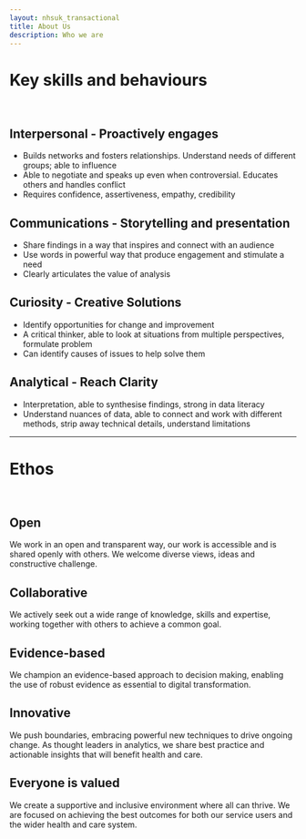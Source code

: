 ```yaml
---
layout: nhsuk_transactional
title: About Us
description: Who we are
---
```


# **Key skills and behaviours** #
<br>

## Interpersonal - Proactively engages
 
 * Builds networks and fosters relationships. Understand needs of different groups;  able to influence
 * Able to negotiate and speaks up even when controversial. Educates others and handles conflict
 * Requires confidence, assertiveness, empathy, credibility

## Communications - Storytelling and presentation

* Share findings in a way that inspires and connect with an audience
* Use words in powerful way that produce engagement and stimulate a need
* Clearly articulates the value of analysis 

## Curiosity - Creative Solutions

* Identify opportunities for change and improvement
* A critical thinker, able to look at situations from multiple perspectives, formulate problem 
* Can identify causes of issues to help solve them

## Analytical - Reach Clarity
* Interpretation, able to synthesise findings, strong in data literacy
* Understand nuances of data, able to connect and work with different methods, strip away technical details, understand limitations

<hr>

# **Ethos** #
<br>

## Open
We work in an open and transparent way, our work is accessible and is shared openly with others. We welcome diverse views, ideas and constructive challenge. 

## Collaborative
We actively seek out a wide range of knowledge, skills and expertise, working together with others to achieve a common goal.

## Evidence-based
We champion an evidence-based approach to decision making, 
enabling the use of robust evidence as essential to digital transformation.

## Innovative
We push boundaries, embracing powerful new techniques to drive ongoing change. As thought leaders in analytics, we share best practice and actionable insights that will benefit health and care.

## Everyone is valued
We create a supportive and inclusive environment where all can thrive. We are focused on achieving the best outcomes for both our service users and the wider health and care system.